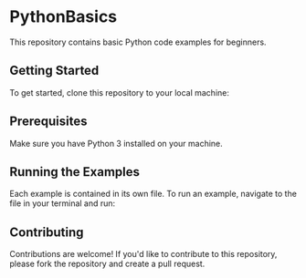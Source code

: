 # PythonBasics

This repository contains basic Python code examples for beginners.

## Getting Started

To get started, clone this repository to your local machine:

## Prerequisites

Make sure you have Python 3 installed on your machine.

## Running the Examples

Each example is contained in its own file. To run an example, navigate to the file in your terminal and run:

## Contributing

Contributions are welcome! If you'd like to contribute to this repository, please fork the repository and create a pull request.
